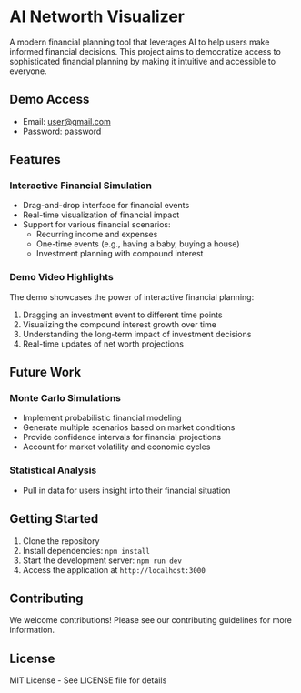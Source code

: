 # AI Networth Visualizer

A modern financial planning tool that leverages AI to help users make informed financial decisions. This project aims to democratize access to sophisticated financial planning by making it intuitive and accessible to everyone.

## Demo Access
- Email: user@gmail.com
- Password: password

## Features

### Interactive Financial Simulation
- Drag-and-drop interface for financial events
- Real-time visualization of financial impact
- Support for various financial scenarios:
  - Recurring income and expenses
  - One-time events (e.g., having a baby, buying a house)
  - Investment planning with compound interest

### Demo Video Highlights
The demo showcases the power of interactive financial planning:
1. Dragging an investment event to different time points
2. Visualizing the compound interest growth over time
3. Understanding the long-term impact of investment decisions
4. Real-time updates of net worth projections

## Future Work

### Monte Carlo Simulations
- Implement probabilistic financial modeling
- Generate multiple scenarios based on market conditions
- Provide confidence intervals for financial projections
- Account for market volatility and economic cycles

### Statistical Analysis
- Pull in data for users insight into their financial situation

## Getting Started
1. Clone the repository
2. Install dependencies: `npm install`
3. Start the development server: `npm run dev`
4. Access the application at `http://localhost:3000`

## Contributing
We welcome contributions! Please see our contributing guidelines for more information.

## License
MIT License - See LICENSE file for details